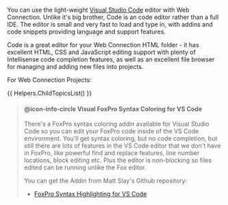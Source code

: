 ﻿You can use the light-weight <a href="https://code.visualstudio.com/" target="top">Visual Studio Code</a> editor with Web Connection. Unlike it's big brother, Code is an code editor rather than a full IDE. The editor is small and very fast to load and type in, with addins and code snippets providing language and support features.

Code is a great editor for your Web Connection HTML folder - it has excellent HTML, CSS and JavaScript editing support with plenty of Intellisense code completion features, as well as an excellent file browser for managing and adding new files into projects.

For Web Connection Projects:

{{ Helpers.ChildTopicsList() }}

> #### @icon-info-circle Visual FoxPro Syntax Coloring for VS Code
> There's a FoxPro syntax coloring addin available for Visual Studio Code so you can edit your FoxPro code inside of the VS Code environment. You'll get syntax coloring, but no code completion, but still there are lots of features in the VS Code editor that we don't have in FoxPro, like powerful find and replace features, line number locations, block editing etc. Plus the editor is non-blocking so files edited can be running unlike the Fox editor.
>
> You can get the Addin from Matt Slay's Github repository:
>
> * [FoxPro Syntax Highlighting for VS Code](https://github.com/mattslay/Visual-FoxPro-language-template-for-Visual-Studio-Code)